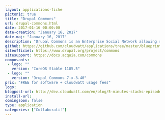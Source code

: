 ```yaml
---
layout: applications-fiche
pictonic: true
title: "Drupal Commons"
url: drupal-commons.html
date: 2017-01-16 00:00:00
date-creation: "January 16, 2017"
date-maj: "January 16, 2017"
description: "Drupal Commons is an Enterprise Social Network allowing relationships between employees of a company inside communities."
github: https://github.com/cloudwatt/applications/tree/master/blueprint-coreos-drupalcommons
siteofficiel: https://www.drupal.org/project/commons
sitesupport: https://docs.acquia.com/commons
composants:
 - logo: ""
   version: "CoreOS Stable 1185.5"  
 - logo: ""
   version: "Drupal Commons 7.x-3.40"
prix: "FREE for software + Cloudwatt usage fees"
logo: 
blogpost-url: http://dev.cloudwatt.com/en/blog/5-minutes-stacks-episode-forty-seven-drupal-commons.html
install-url: 
comingsoon: false
type: application
categories: ["Collaboratif"]
---
```

